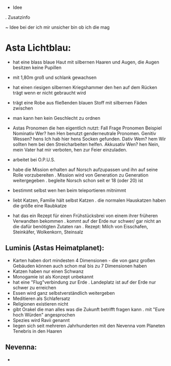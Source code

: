 - Idee

. Zusatzinfo

~ Idee bei der ich mir unsicher bin ob ich die mag

# Asta Lichtblau:
- hat eine blass blaue Haut mit silbernen Haaren und Augen, die Augen besitzen keine Pupillen 
- mit 1,80m groß und schlank gewachsen 
- hat einen riesigen silbernen Kriegshammer den hen auf dem Rücken trägt wenn er nicht gebraucht wird
- trägt eine Robe aus fließenden blauen Stoff mit silbernen Fäden zwischen
- man kann hen kein Geschlecht zu ordnen

- Astas Pronomen die hen eigentlich nutzt:
	Fall		Frage		Pronomen	Beispiel
	Nominativ	Wer?		hen		Hen benutzt genderneutrale Pronomen.
	Genitiv		Wessen?		hens		Ich hab hier hens Socken gefunden.
	Dativ		Wem?		hem		Wir sollten hem bei den Streicharbeiten helfen.
	Akkusativ	Wen?		hen		Nein, mein Vater hat mir verboten, hen zur Feier einzuladen. 

- arbeitet bei O.P.U.S.
- habe die Mission erhalten auf Norsch aufzupassen und ihn auf seine Rolle vorzubereiten
	. Mission wird von Generation zu Generation weitergegeben
	. begleite Norsch schon seit er 18 (oder 20) ist

- bestimmt selbst wen hen beim teleportieren mitnimmt

- liebt Katzen, Familie hält selbst Katzen 
	. die normalen Hauskatzen haben die größe eine Raubkatze
- hat das ein Rezept für einen Frühstücksbrei von einem ihrer früheren Verwandten bekommen 
	. kommt auf der Erde nur schwer/ gar nicht an die dafür benötigten Zutaten ran 
	. Rezept: Milch von Eisschafen, Steinkäfer, Wolkenkorn, Steinsalz


## Luminis (Astas Heimatplanet):
- Karten haben dort mindesten 4 Dimensionen - die von ganz großen Gebäuden können auch schon mal bis zu 7 Dimensionen haben
- Katzen haben nur einen Schwanz
- Monogamie ist als Konzept unbekannt
- hat eine "Flug"verbindung zur Erde
	. Landeplatz ist auf der Erde nur schwer zu erreichen
- Essen wird ganz selbstverständlich weitergeben
- Meditieren als Schlafersatz
- Religionen existieren nicht
- gibt Orakel die man alles was die Zukunft betrifft fragen kann
	. mit "Eure hoch Würden" angesprochen	
- Spezies wird Ravii genannt
- liegen sich seit mehreren Jahrhunderten mit den Nevenna vom Planeten Tenebris in den Haaren

##

## Nevenna:

- 
